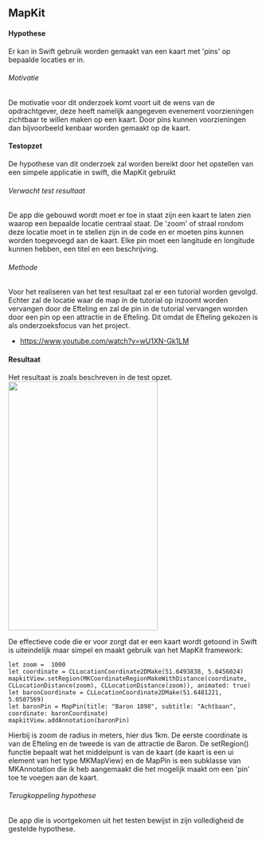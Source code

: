MapKit
----------------
#### Hypothese 
Er kan in Swift gebruik worden gemaakt van een kaart met 'pins' op bepaalde locaties er in.

###### Motivatie
De motivatie voor dit onderzoek komt voort uit de wens van de opdrachtgever, deze heeft namelijk aangegeven evenement voorzieningen zichtbaar te willen maken op een kaart. Door pins kunnen voorzieningen dan bijvoorbeeld kenbaar worden gemaakt op de kaart.

#### Testopzet
De hypothese van dit onderzoek zal worden bereikt door het opstellen van een simpele applicatie in swift, die MapKit gebruikt

###### Verwacht test resultaat
De app die gebouwd wordt moet er toe in staat zijn een kaart te laten zien waarop een bepaalde locatie centraal staat. De 'zoom' of straal rondom deze locatie moet in te stellen zijn in de code en er moeten pins kunnen worden toegevoegd aan de kaart. Elke pin moet een langitude en longitude kunnen hebben, een titel en een beschrijving.

###### Methode
Voor het realiseren van het test resultaat zal er een tutorial worden gevolgd. Echter zal de locatie waar de map in de tutorial op inzoomt worden vervangen door de Efteling en zal de pin in de tutorial vervangen worden door een pin op een attractie in de Efteling. Dit omdat de Efteling gekozen is als onderzoeksfocus van het project.
* https://www.youtube.com/watch?v=wU1XN-Gk1LM

#### Resultaat
Het resultaat is zoals beschreven in de test opzet.
<br><img src="https://i.imgur.com/BWeUp3i.png" width="300" height="500"><br>

De effectieve code die er voor zorgt dat er een kaart wordt getoond in Swift is uiteindelijk maar simpel en maakt gebruik van het MapKit framework:

```
let zoom =  1000
let coordinate = CLLocationCoordinate2DMake(51.6493838, 5.0456024)
mapkitView.setRegion(MKCoordinateRegionMakeWithDistance(coordinate, CLLocationDistance(zoom), CLLocationDistance(zoom)), animated: true)
let baronCoordinate = CLLocationCoordinate2DMake(51.6481221, 5.0507569)
let baronPin = MapPin(title: "Baron 1898", subtitle: "Achtbaan", coordinate: baronCoordinate)
mapkitView.addAnnotation(baronPin)
```

Hierbij is zoom de radius in meters, hier dus 1km. De eerste coordinate is van de Efteling en de tweede is van de attractie de Baron. De setRegion() functie bepaalt wat het middelpunt is van de kaart (de kaart is een ui element van het type MKMapView) en de MapPin is een subklasse van MKAnnotation die ik heb aangemaakt die het mogelijk maakt om een 'pin' toe te voegen aan de kaart.

###### Terugkoppeling hypothese
De app die is voortgekomen uit het testen bewijst in zijn volledigheid de gestelde hypothese.

